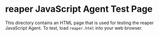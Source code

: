 # reaper JavaScript Agent Test Page
This directory contains an HTML page that is used for testing the reaper
 JavaScript Agent. To test, load `reaper.html` into your web browser.